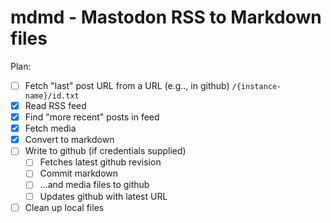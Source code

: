 # mdmd - Mastodon RSS to Markdown files

Plan:

- [ ] Fetch "last" post URL from a URL (e.g.., in github) `/{instance-name}/id.txt`
- [x] Read RSS feed
- [x] Find "more recent" posts in feed
- [x] Fetch media
- [x] Convert to markdown
- [ ] Write to github (if credentials supplied)
   - [ ] Fetches latest github revision
   - [ ] Commit markdown 
   - [ ] ...and media files to github
   - [ ] Updates github with latest URL
- [ ] Clean up local files
